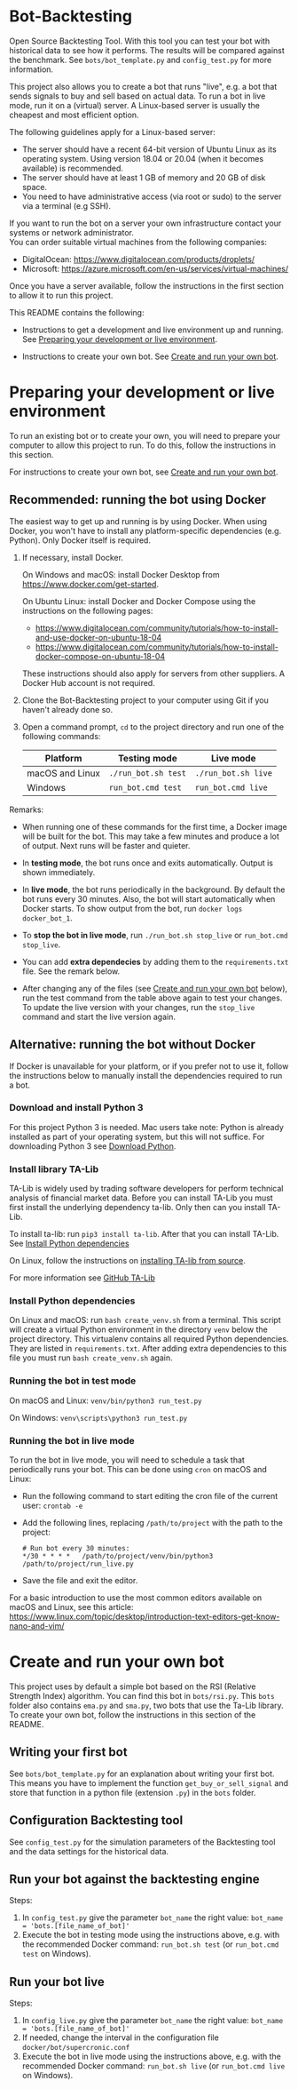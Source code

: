 # Bot-Backtesting

Open Source Backtesting Tool. With this tool you can test your bot with historical data to see how it performs.
The results will be compared against the benchmark. See `bots/bot_template.py` and `config_test.py`
for more information.

This project also allows you to create a bot that runs "live", e.g. a bot that sends signals to buy and sell 
based on actual data. To run a bot in live mode, run it on a (virtual) server. A Linux-based server is usually 
the cheapest and most efficient option. 

The following guidelines apply for a Linux-based server: 

* The server should have a recent 64-bit version of Ubuntu Linux as its operating system. Using version 18.04
  or 20.04 (when it becomes available) is recommended.
* The server should have at least 1 GB of memory and 20 GB of disk space.
* You need to have administrative access (via root or sudo) to the server via a terminal (e.g SSH). 

If you want to run the bot on a server your own infrastructure contact your systems or network administrator.  
You can order suitable virtual machines from the following companies:

* DigitalOcean: https://www.digitalocean.com/products/droplets/
* Microsoft: https://azure.microsoft.com/en-us/services/virtual-machines/

Once you have a server available, follow the instructions in the first section to allow it to run this project.

This README contains the following:

* Instructions to get a development and live environment up and running.
  See [Preparing your development or live environment](#preparing-your-development-or-live-environment).

* Instructions to create your own bot.
  See [Create and run your own bot](#create-and-run-your-own-bot).


# Preparing your development or live environment

To run an existing bot or to create your own, you will need to prepare your computer to allow this project
to run. To do this, follow the instructions in this section.

For instructions to create your own bot, see [Create and run your own bot](#create-and-run-your-own-bot).

## Recommended: running the bot using Docker
The easiest way to get up and running is by using Docker. When using Docker, you won't have to install any
platform-specific dependencies (e.g. Python). Only Docker itself is required.

1. If necessary, install Docker.
 
   On Windows and macOS: install Docker Desktop from https://www.docker.com/get-started.
   
   On Ubuntu Linux: install Docker and Docker Compose using the instructions on the following pages:
  
   * https://www.digitalocean.com/community/tutorials/how-to-install-and-use-docker-on-ubuntu-18-04
   * https://www.digitalocean.com/community/tutorials/how-to-install-docker-compose-on-ubuntu-18-04
      
   These instructions should also apply for servers from other suppliers. A Docker Hub account is not required. 
   
2. Clone the Bot-Backtesting project to your computer using Git if you haven't already done so. 
3. Open a command prompt, `cd` to the project directory and run one of the following commands:

   | Platform        | Testing mode            | Live mode              |
   | --------------- | ----------------------  | ---------------------- |
   | macOS and Linux | `./run_bot.sh test`     | `./run_bot.sh live`    |
   | Windows         | `run_bot.cmd test`      | `run_bot.cmd live`     |
   
Remarks:

* When running one of these commands for the first time, a Docker image will be built for the bot. 
  This may take a few minutes and produce a lot of output. Next runs will be faster and quieter.

* In **testing mode**, the bot runs once and exits automatically. Output is shown immediately.
   
* In **live mode**, the bot runs periodically in the background. By default the bot runs every 30 minutes. 
  Also, the bot will start automatically when Docker starts. To show output from the bot, run `docker logs docker_bot_1`.

* To **stop the bot in live mode**, run `./run_bot.sh stop_live` or `run_bot.cmd stop_live`.

* You can add **extra dependecies** by adding them to the `requirements.txt` file. See the remark below.

* After changing any of the files (see [Create and run your own bot](#create-and-run-your-own-bot) below),
  run the test command from the table above again to test your changes. To update the live version with your
  changes, run the `stop_live` command and start the live version again.

## Alternative: running the bot without Docker
If Docker is unavailable for your platform, or if you prefer not to use it, follow
the instructions below to manually install the dependencies required to run a bot.

### Download and install Python 3
For this project Python 3 is needed. Mac users take note: Python is already installed 
as part of your operating system, but this will not suffice. 
For downloading Python 3 see [Download Python](https://www.python.org/downloads/).

### Install library TA-Lib
TA-Lib is widely used by trading software developers for perform technical analysis 
of financial market data. Before you can install TA-Lib you must first install the 
underlying dependency ta-lib. Only then can you install TA-Lib. 

To install ta-lib: run `pip3 install ta-lib`. After that you can install TA-Lib.
See [Install Python dependencies](#Install-Python-dependencies)

On Linux, follow the instructions on [installing TA-lib from source](https://github.com/mrjbq7/ta-lib#linux).

For more information see [GitHub TA-Lib](https://github.com/mrjbq7/ta-lib)

### Install Python dependencies
On Linux and macOS: run `bash create_venv.sh` from a terminal. This script will
create a virtual Python environment in the directory `venv` below the project directory.
This virtualenv contains all required Python dependencies. They are listed in `requirements.txt`.
After adding extra dependencies to this file you must run `bash create_venv.sh` again.  

### Running the bot in test mode

On macOS and Linux: `venv/bin/python3 run_test.py`

On Windows: `venv\scripts\python3 run_test.py`

### Running the bot in live mode

To run the bot in live mode, you will need to schedule a task that periodically runs your bot.
This can be done using `cron` on macOS and Linux:

* Run the following command to start editing the cron file of the current user:
  `crontab -e`
  
* Add the following lines, replacing `/path/to/project` with the path to the project:

  ```
  # Run bot every 30 minutes:
  */30 * * * *   /path/to/project/venv/bin/python3 /path/to/project/run_live.py 
  ```

* Save the file and exit the editor.  

For a basic introduction to use the most common editors available on macOS and Linux, see this article:
https://www.linux.com/topic/desktop/introduction-text-editors-get-know-nano-and-vim/

# Create and run your own bot

This project uses by default a simple bot based on the RSI (Relative Strength Index) algorithm. 
You can find this bot in `bots/rsi.py`. This `bots` folder also contains `ema.py` and 
`sma.py`, two bots that use the Ta-Lib library. To create your own bot, follow the 
instructions in this section of the README.

## Writing your first bot
See `bots/bot_template.py` for an explanation about writing your first bot. 
This means you have to implement the function `get_buy_or_sell_signal` and store that 
function in a python file (extension `.py`) in the `bots` folder.

## Configuration Backtesting tool
See `config_test.py` for the simulation parameters of the Backtesting tool and the data settings for 
the historical data. 

## Run your bot against the backtesting engine
Steps:
1. In `config_test.py` give the parameter `bot_name` the right value: `bot_name = 'bots.[file_name_of_bot]'`
2. Execute the bot in testing mode using the instructions above, e.g. with the recommended Docker command:
   `run_bot.sh test` (or `run_bot.cmd test` on Windows).

## Run your bot live
Steps:
1. In `config_live.py` give the parameter `bot_name` the right value: `bot_name = 'bots.[file_name_of_bot]'`
2. If needed, change the interval in the configuration file `docker/bot/supercronic.conf`
2. Execute the bot in live mode using the instructions above, e.g. with the recommended Docker command:
   `run_bot.sh live` (or `run_bot.cmd live` on Windows).